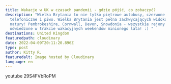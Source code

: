 ```yaml
---
title: Wakacje w UK w czasach pandemii - gdzie pójść, co zobaczyć?
description: "Wielka Brytania to nie tylko piętrowe autobusy, czerwone budki
  telefoniczne i piwo. Wielka Brytania jest pełna zachwycających widoków i
  natury! Pembrokeshire, Cornwall, Devon, Snowdonia - wszystkie rejony
  odwiedzone w trakcie wakacyjnych weekendów minionego lata! :) "
destinations: United Kingdom
featuredpath: cloudinary
date: 2022-04-09T20:11:20.896Z
type: post
author: Kitty R.
featuredalt: Image hosted by Cloudinary
language: en
---
```

youtube 29S4FVbRoPM